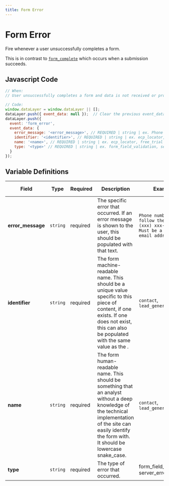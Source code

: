 ```yaml
---
title: Form Error
---
```


# Form Error

Fire whenever a user unsuccessfully completes a form. 

This is in contrast to [`form_complete`](../../events/forms/form_error.md) which occurs when a submission succeeds.

## Javascript Code

```js
// When:
// User unsuccessfully completes a form and data is not received or processed

// Code:
window.dataLayer = window.dataLayer || [];
dataLayer.push({ event_data: null });  // Clear the previous event_data object.
dataLayer.push({
  event: 'form_error',
  event_data: {
    error_message: '<error_message>', // REQUIRED | string | ex. Phone number should follow the format (xxx) xxx-xxxx, Must be a valid email address
    identifier: '<identifier>', // REQUIRED | string | ex. ecp_locator, free_trial	
    name: '<name>', // REQUIRED | string | ex. ecp_locator, free_trial
    type: '<type>' // REQUIRED | string | ex. form_field_validation, server_error	
  }
});
```

## Variable Definitions

|Field|Type|Required|Description|Example|Maximum Length|
| --- | --- | --- | --- | --- | --- |
|**error_message**|`string`|required|The specific error that occurred. If an error message is shown to the user, this should be populated with that text.|`Phone number should follow the format (xxx) xxx-xxxx, Must be a valid email address`|`100`|
|**identifier**|`string`|required|The form machine-readable name. This should be a unique value specific to this piece of content, if one exists. If one does not exist, this can also be populated with the same value as the <name>.|`contact`, `lead_generation`|`100`|
|**name**|`string`|required|The form human-readable name. This should be something that an analyst without a deep knowledge of the technical implementation of the site can easily identify the form with. It should be lowercase snake_case.|`contact`, `lead_generation`|`100`|
|**type**|`string`|required|The type of error that occurred.|form_field_validation, server_error|
